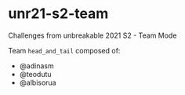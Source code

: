 # unr21-s2-team

Challenges from unbreakable 2021 S2 - Team Mode

Team `head_and_tail` composed of:
- @adinasm
- @teodutu
- @albisorua
